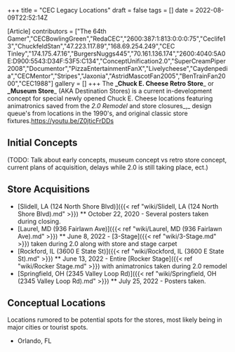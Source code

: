 +++
title = "CEC Legacy Locations"
draft = false
tags = []
date = 2022-08-09T22:52:14Z

[Article]
contributors = ["The 64th Gamer","CECBowlingGreen","RedaCEC","2600:387:1:813:0:0:0:75","Ceclife13","ChuckfeldStan","47.223.117.89","168.69.254.249","CEC Tinley","174.175.47.16","BurgersNuggs445","70.161.136.174","2600:4040:5A0E:D900:5543:D34F:53F5:C134","ConceptUnification2.0","SuperCreamPiper2008","Documentor","PizzaEntertainmentFanX","Livelycheese","Caydenpedia","CECMentor","Stripes","Jaxonia","AstridMascotFan2005","BenTrainFan2000","CEC1988"]
gallery = []
+++
The **_Chuck E. Cheese Retro Store**_ or **_Museum Store**_ (AKA Destination Stores) is a current in-development concept for special newly opened Chuck E. Cheese locations featuring animatronics saved from the _2.0 Remodel_ and store closures_,_ design queue's from locations in the 1990's, and original classic store fixtures.<ref>https://youtu.be/Z0jticFrDDs</ref>

## Initial Concepts ##
(TODO: Talk about early concepts, museum concept vs retro store concept, current plans of acquisition, delays while 2.0 is still taking place, ect.)

## Store Acquisitions ##

* [Slidell, LA (124 North Shore Blvd)]({{< ref "wiki/Slidell, LA (124 North Shore Blvd).md" >}})
** October 22, 2020 - Several posters taken during closing.
* [Laurel, MD (936 Fairlawn Ave)]({{< ref "wiki/Laurel, MD (936 Fairlawn Ave).md" >}})
** June 8, 2022 - [3-Stage]({{< ref "wiki/3-Stage.md" >}}) taken during 2.0 along with store and stage carpet
* [Rockford, IL (3600 E State St)]({{< ref "wiki/Rockford, IL (3600 E State St).md" >}})
** June 13, 2022 - Entire [Rocker Stage]({{< ref "wiki/Rocker Stage.md" >}}) with animatronics taken during 2.0 remodel
* [Springfield, OH (2345 Valley Loop Rd)]({{< ref "wiki/Springfield, OH (2345 Valley Loop Rd).md" >}})
** July 25, 2022 - Posters taken.

## Conceptual Locations ##
Locations rumored to be potential spots for the stores, most likely being in major cities or tourist spots.

* Orlando, FL